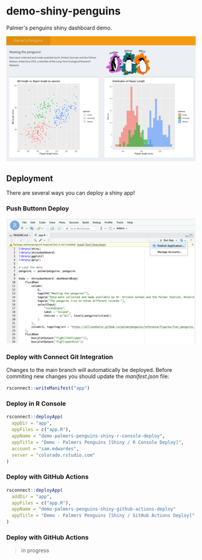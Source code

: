 # demo-shiny-penguins

Palmer's penguins shiny dashboard demo.

![](./imgs/app-screenshot.png)

## Deployment

There are several ways you can deploy a shiny app!

### Push Buttonn Deploy

![](./imgs/push-button-deploy.png)

### Deploy with Connect Git Integration

Changes to the main branch will automatically be deployed. Before commiting new changes you should update the *manifest.json* file:

```r
rsconnect::writeManifest("app")
```

### Deploy in R Console

```r
rsconnect::deployApp(
  appDir = "app",
  appFiles = c("app.R"),
  appName = "demo-palmers-penguins-shiny-r-console-deploy",
  appTitle = "Demo - Palmers Penguins [Shiny / R Console Deploy]",
  account = "sam.edwardes",
  server = "colorado.rstudio.com"
)
```

### Deploy with GitHub Actions

```r
rsconnect::deployApp(
  addDir = "app",
  appFiles = c("app.R"),
  appName = "demo-palmers-penguins-shiny-github-actions-deploy"
  appTitle = "Demo - Palmers Penguins [Shiny / GitHub Actions Deploy]"
)
```

### Deploy with GitHub Actions

> in progress
